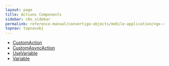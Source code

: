 ```yaml
---
layout: page
title: Actions Components
sidebar: c8o_sidebar
permalink: reference-manual/convertigo-objects/mobile-application/ngx-components/action-components/
topnav: topnavobj
---
```

* [CustomAction](customaction/)
* [CustomAsyncAction](customasyncaction/)
* [UseVariable](usevariable/)
* [Variable](variable/)
